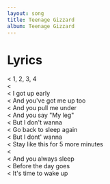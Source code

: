 ```yaml
---
layout: song
title: Teenage Gizzard
album: Teenage Gizzard
---
```


# Lyrics

< 1, 2, 3, 4  
<  
< I got up early  
< And you've got me up too  
< And you pull me under  
< And you say "My leg"  
< But I don't wanna  
< Go back to sleep again  
< But I dont' wanna  
< Stay like this for 5 more minutes  
<  
< And you always sleep  
< Before the day goes  
< It's time to wake up  
